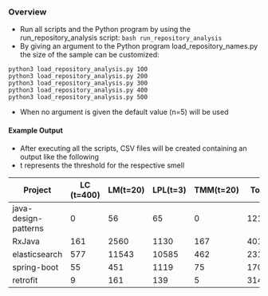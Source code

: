 ### Overview
* Run all scripts and the Python program by using the run_repository_analysis script: ```bash run_repository_analysis```
* By giving an argument to the Python program load_repository_names.py the size of the sample can be customized: 
```
python3 load_repository_analysis.py 100
python3 load_repository_analysis.py 200
python3 load_repository_analysis.py 300
python3 load_repository_analysis.py 400
python3 load_repository_analysis.py 500
```

* When no argument is given the default value (n=5) will be used

#### Example Output

* After executing all the scripts, CSV files will be created containing an output like the following
* t represents the threshold for the respective smell

Project | LC (t=400) | LM(t=20) | LPL(t=3) | TMM(t=20) | Total | Lifespan | Issues | LOC | Commits | Contributors | Stargazers
--- | --- | --- | --- |--- |--- |--- |--- |--- |--- |--- |---
java-design-patterns | 0 | 56 | 65 | 0 | 121 | 1568 | 180 | 45044 | 2741 | 195 | 41658
RxJava | 161 | 2560 | 1130 | 167 | 4018 | 2146 | 29 | 343496 | 6524 | 324 | 36443
elasticsearch | 577 | 11543 | 10585 | 462 | 23167 | 3211 | 1824 | 1561731 | 73016 | 1404 | 36263
spring-boot | 55 | 451 | 1119 | 75 | 1700 | 2227 | 389 | 382812 | 19876 | 611 | 31319
retrofit | 9 | 161 | 139 | 5 | 314 | 3001 | 73 | 25133 | 1757 | 153 | 30420

